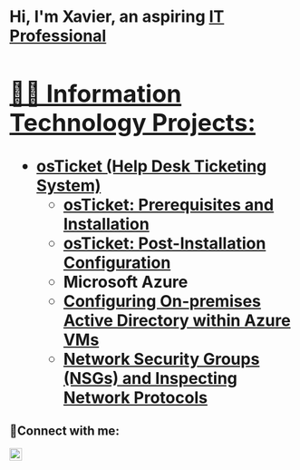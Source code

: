 <h1>Hi, I'm Xavier, an aspiring <a href="https://www.linkedin.com/in/xavier-good-b647b5132">IT Professional

<h2>👨‍💻 Information Technology Projects:</h2>

- <b>osTicket (Help Desk Ticketing System)</b>
  - [osTicket: Prerequisites and Installation](https://github.com/xgoodcc/osticket-prereqs)
  - [osTicket: Post-Installation Configuration](https://github.com/xgoodcc/post-install-config)
  - <b>Microsoft Azure</b>
  - [Configuring On-premises Active Directory within Azure VMs](https://github.com/joshmadakorcc/configure-ad)
  - [Network Security Groups (NSGs) and Inspecting Network Protocols](https://github.com/joshmadakorcc/azure-network-protocols)

<h2>🤳Connect with me:</h2>

[<img align="left" alt="Xavier | LinkedIn" width="22px" src="https://cdn.jsdelivr.net/npm/simple-icons@v3/icons/linkedin.svg" />][linkedin]

[linkedin]: https://www.linkedin.com/in/xavier-good-b647b5132/
